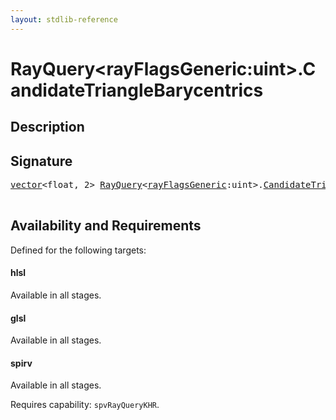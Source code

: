 ```yaml
---
layout: stdlib-reference
---
```


# RayQuery\<rayFlagsGeneric:uint\>\.CandidateTriangleBarycentrics

## Description





## Signature 

<pre>
<a href="../../vector/index.html" class="code_type">vector</a>&lt;<span class="code_keyword">float</span>, 2&gt; <a href="../index.html" class="code_type">RayQuery</a>&lt;<a href="../index.html#decl-rayFlagsGeneric" class="code_var">rayFlagsGeneric</a>:<span class="code_keyword">uint</span>&gt;.<a href=".html">CandidateTriangleBarycentrics</a>();

</pre>

## Availability and Requirements

Defined for the following targets:

#### hlsl
Available in all stages.

#### glsl
Available in all stages.

#### spirv
Available in all stages.

Requires capability: `spvRayQueryKHR`.


